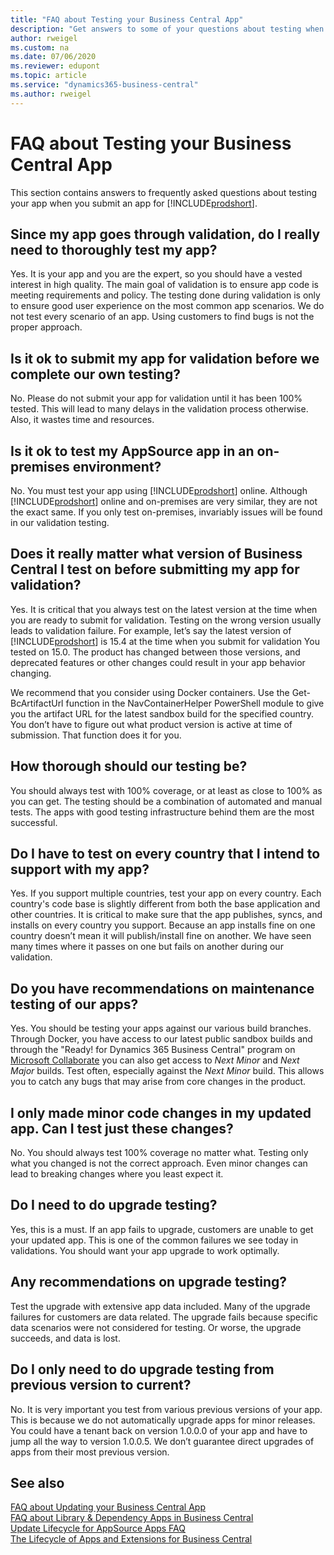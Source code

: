 ```yaml
---
title: "FAQ about Testing your Business Central App"
description: "Get answers to some of your questions about testing when you build an app for Dynamics 365 Business Central"
author: rweigel
ms.custom: na
ms.date: 07/06/2020
ms.reviewer: edupont
ms.topic: article
ms.service: "dynamics365-business-central"
ms.author: rweigel
---
```


# FAQ about Testing your Business Central App

This section contains answers to frequently asked questions about testing your app when you submit an app for [!INCLUDE[prodshort](../includes/prodshort.md)].

## Since my app goes through validation, do I really need to thoroughly test my app?

Yes. It is your app and you are the expert, so you should have a vested interest in high quality. The main goal of validation is to ensure app code is meeting requirements and policy. The testing done during validation is only to ensure good user experience on the most common app scenarios. We do not test every scenario of an app. Using customers to find bugs is not the proper approach.

## Is it ok to submit my app for validation before we complete our own testing?

No. Please do not submit your app for validation until it has been 100% tested. This will lead to many delays in the validation process otherwise. Also, it wastes time and resources.

## Is it ok to test my AppSource app in an on-premises environment?

No. You must test your app using [!INCLUDE[prodshort](includes/prodshort.md)] online. Although [!INCLUDE[prodshort](includes/prodshort.md)] online and on-premises are very similar, they are not the exact same. If you only test on-premises, invariably issues will be found in our validation testing.

## Does it really matter what version of Business Central I test on before submitting my app for validation?

Yes. It is critical that you always test on the latest version at the time when you are ready to submit for validation. Testing on the wrong version usually leads to validation failure. For example, let’s say the latest version of [!INCLUDE[prodshort](includes/prodshort.md)] is 15.4 at the time when you submit for validation You tested on 15.0. The product has changed between those versions, and deprecated features or other changes could result in your app behavior changing.

We recommend that you consider using Docker containers. Use the Get-BcArtifactUrl function in the NavContainerHelper PowerShell module to  give you the artifact URL for the latest sandbox build for the specified country. You don’t have to figure out what product version is active at time of submission. That function does it for you.

## How thorough should our testing be?

You should always test with 100% coverage, or at least as close to 100% as you can get. The testing should be a combination of automated and manual tests. The apps with good testing infrastructure behind them are the most successful.

## Do I have to test on every country that I intend to support with my app?

Yes. If you support multiple countries, test your app on every country. Each country's code base is slightly different from both the base application and other countries. It is critical to make sure that the app publishes, syncs, and installs on every country you support. Because an app installs fine on one country doesn’t mean it will publish/install fine on another. We have seen many times where it passes on one but fails on another during our validation.

## Do you have recommendations on maintenance testing of our apps?

Yes. You should be testing your apps against our various build branches. Through Docker, you have access to our latest public sandbox builds and through the "Ready! for Dynamics 365 Business Central" program on [Microsoft Collaborate](https://aka.ms/collaborate) you can also get access to *Next Minor* and *Next Major* builds. Test often, especially against the *Next Minor* build. This allows you to catch any bugs that may arise from core changes in the product.

## I only made minor code changes in my updated app. Can I test just these changes?

No. You should always test 100% coverage no matter what. Testing only what you changed is not the correct approach. Even minor changes can lead to breaking changes where you least expect it.

## Do I need to do upgrade testing?

Yes, this is a must. If an app fails to upgrade, customers are unable to get your updated app. This is one of the common failures we see today in validations. You should want your app upgrade to work optimally.

## Any recommendations on upgrade testing?

Test the upgrade with extensive app data included. Many of the upgrade failures for customers are data related. The upgrade fails because specific data scenarios were not considered for testing. Or worse, the upgrade succeeds, and data is lost.

## Do I only need to do upgrade testing from previous version to current?

No. It is very important you test from various previous versions of your app. This is because we do not automatically upgrade apps for minor releases. You could have a tenant back on version 1.0.0.0 of your app and have to jump all the way to version 1.0.0.5. We don’t guarantee direct upgrades of apps from their most previous version.

## See also

[FAQ about Updating your Business Central App](app-faq-update.md)  
[FAQ about Library & Dependency Apps in Business Central](app-faq-dependencies-libraries.md)  
[Update Lifecycle for AppSource Apps FAQ](devenv-update-app-life-cycle-faq.md)  
[The Lifecycle of Apps and Extensions for Business Central](devenv-app-life-cycle.md)  
